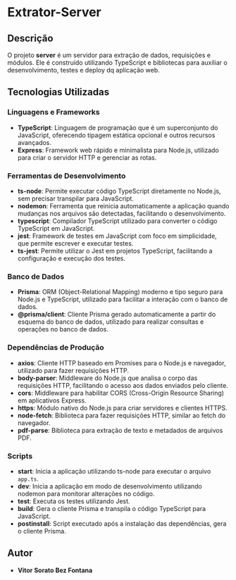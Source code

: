 # Extrator-Server

## Descrição

O projeto **server** é um servidor para extração de dados, requisições e módulos. Ele é construído utilizando TypeScript e bibliotecas para auxiliar o desenvolvimento, testes e deploy dq aplicação web.

## Tecnologias Utilizadas

### Linguagens e Frameworks

- **TypeScript**: Linguagem de programação que é um superconjunto do JavaScript, oferecendo tipagem estática opcional e outros recursos avançados.
- **Express**: Framework web rápido e minimalista para Node.js, utilizado para criar o servidor HTTP e gerenciar as rotas.

### Ferramentas de Desenvolvimento

- **ts-node**: Permite executar código TypeScript diretamente no Node.js, sem precisar transpilar para JavaScript.
- **nodemon**: Ferramenta que reinicia automaticamente a aplicação quando mudanças nos arquivos são detectadas, facilitando o desenvolvimento.
- **typescript**: Compilador TypeScript utilizado para converter o código TypeScript em JavaScript.
- **jest**: Framework de testes em JavaScript com foco em simplicidade, que permite escrever e executar testes.
- **ts-jest**: Permite utilizar o Jest em projetos TypeScript, facilitando a configuração e execução dos testes.

### Banco de Dados

- **Prisma**: ORM (Object-Relational Mapping) moderno e tipo seguro para Node.js e TypeScript, utilizado para facilitar a interação com o banco de dados.
- **@prisma/client**: Cliente Prisma gerado automaticamente a partir do esquema do banco de dados, utilizado para realizar consultas e operações no banco de dados.

### Dependências de Produção

- **axios**: Cliente HTTP baseado em Promises para o Node.js e navegador, utilizado para fazer requisições HTTP.
- **body-parser**: Middleware do Node.js que analisa o corpo das requisições HTTP, facilitando o acesso aos dados enviados pelo cliente.
- **cors**: Middleware para habilitar CORS (Cross-Origin Resource Sharing) em aplicativos Express.
- **https**: Módulo nativo do Node.js para criar servidores e clientes HTTPS.
- **node-fetch**: Biblioteca para fazer requisições HTTP, similar ao fetch do navegador.
- **pdf-parse**: Biblioteca para extração de texto e metadados de arquivos PDF.

### Scripts

- **start**: Inicia a aplicação utilizando ts-node para executar o arquivo `app.ts`.
- **dev**: Inicia a aplicação em modo de desenvolvimento utilizando nodemon para monitorar alterações no código.
- **test**: Executa os testes utilizando Jest.
- **build**: Gera o cliente Prisma e transpila o código TypeScript para JavaScript.
- **postinstall**: Script executado após a instalação das dependências, gera o cliente Prisma.

## Autor

- **Vitor Sorato Bez Fontana**
